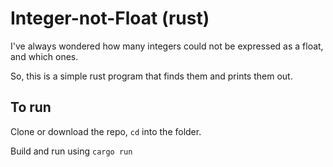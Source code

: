 # Integer-not-Float (rust)
I've always wondered how many integers could not be expressed as a float, and which ones.

So, this is a simple rust program that finds them and prints them out.

## To run
Clone or download the repo, `cd` into the folder.
 
Build and run using `cargo run`
